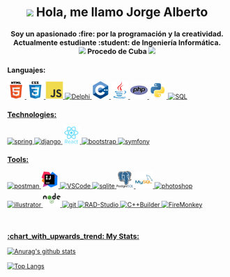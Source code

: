<h1 align="center"><img src="https://github.com/TheDudeThatCode/TheDudeThatCode/blob/master/Assets/Hi.gif" width="30"> Hola, me llamo Jorge Alberto</h1>
<h3 align="center">Soy un apasionado :fire: por la programación y la creatividad.</br> Actualmente estudiante :student: de Ingeniería Informática.</br>
<img src="https://besthqwallpapers.com/Uploads/20-9-2017/21107/thumb-cuban-flag-cuba-latin-america-silk-flag-emblems.jpg" width="20">
  Procedo de Cuba <img src="https://besthqwallpapers.com/Uploads/20-9-2017/21107/thumb-cuban-flag-cuba-latin-america-silk-flag-emblems.jpg" width="20">
</h3>

<h3 align="left">Languajes:</h3>

<p align="left"> <a href="https://getbootstrap.com" target="_blank" rel="noreferrer"> 
  <img src="https://raw.githubusercontent.com/devicons/devicon/master/icons/html5/html5-original-wordmark.svg" alt="html5" width="40" height="40" title="HTML"/> 
  <img src="https://raw.githubusercontent.com/devicons/devicon/master/icons/css3/css3-original-wordmark.svg" alt="css3" width="40" height="40" title="CSS"/> 
  <img src="https://raw.githubusercontent.com/devicons/devicon/master/icons/javascript/javascript-original.svg" alt="javascript" width="40" height="40" title="JavaScript"/> 
  <img src="https://www.interaktif.solutions/wp-content/uploads/2019/09/Delphi_12_512x512@1x.png" width="40" height="40" alt="Delphi" title="Delphi"/>
  <img src="https://raw.githubusercontent.com/devicons/devicon/master/icons/cplusplus/cplusplus-original.svg" alt="cplusplus" width="40" height="40" title="C++"/> 
  <img src="https://raw.githubusercontent.com/devicons/devicon/master/icons/java/java-original.svg" alt="java" width="40" height="40" title="Java"/> 
  <img src="https://raw.githubusercontent.com/devicons/devicon/master/icons/php/php-original.svg" alt="php" width="40" height="40" title="PHP"/> 
  <img src="https://raw.githubusercontent.com/devicons/devicon/master/icons/python/python-original.svg" alt="python" width="40" height="40" title="Python"/> 
  <img src="https://cdn.iconscout.com/icon/premium/png-256-thumb/sql-server-5410224-4543401.png" width="40" height="40" alt="SQL" title="SQL Standard"/> 
</p>

<!-- SECTION AS TECHNOLOGIES -->
<h3 align="left">Technologies:</h3>
<p>
  <img src="https://www.vectorlogo.zone/logos/springio/springio-icon.svg" alt="spring" width="40" height="40" title="SpringBoot"/> 
  <img src="https://cdn.worldvectorlogo.com/logos/django.svg" alt="django" width="40" height="40" title="Django"/> 
  <img src="https://raw.githubusercontent.com/devicons/devicon/master/icons/react/react-original-wordmark.svg" alt="react" width="40" height="40" title="ReactJs"/>
  <img src="https://www.drupal.org/files/project-images/bootstrap5.jpeg" alt="bootstrap" width="40" height="40" title="BootStrap"/> 
  <img src="https://symfony.com/logos/symfony_black_03.svg" alt="symfony" width="40" height="40" title="Symfony"/>
</p>

<!-- SECTION AS TOOLS -->
<h3 align="left">Tools:</h3>
<p>
  <img src="https://www.vectorlogo.zone/logos/getpostman/getpostman-icon.svg" alt="postman" width="40" height="40" title="Postman"/> 
  <img src="https://raw.githubusercontent.com/devicons/devicon/6910f0503efdd315c8f9b858234310c06e04d9c0/icons/intellij/intellij-original.svg" width="40" height="40" alt="IntellijIDEA" title="IntellijIDEA"/>
  <img src="https://mobilemancerblog.blob.core.windows.net/blog/2020/08/vs-code-logo-transp.png" alt="VSCode" width="40" height="40" title="Visual Studio Code"/>    
  <img src="https://www.vectorlogo.zone/logos/sqlite/sqlite-icon.svg" alt="sqlite" width="40" height="40" title="SQLite"/>
  <img src="https://raw.githubusercontent.com/devicons/devicon/master/icons/postgresql/postgresql-original-wordmark.svg" alt="postgresql" width="40" height="40" title="PostgreSql"/> 
  <img src="https://raw.githubusercontent.com/devicons/devicon/master/icons/mysql/mysql-original-wordmark.svg" alt="mysql" width="40" height="40" title="MySQL"/> 
  <img src="https://codexperts.in/codexperts/public/assets/images/animat/11.png" alt="photoshop" width="40" height="40" title="Adobe Photoshop"/> 
  <img src="https://www.vectorlogo.zone/logos/adobe_illustrator/adobe_illustrator-icon.svg" alt="illustrator" width="40" height="40" title="Adobe Ilustrator"/> 
  <img src="https://raw.githubusercontent.com/devicons/devicon/master/icons/nodejs/nodejs-original-wordmark.svg" alt="nodejs" width="40" height="40" title="NodeJS"/> 
  <img src="https://www.vectorlogo.zone/logos/git-scm/git-scm-icon.svg" alt="git" width="40" height="40" title="Git"/>
  <img src="https://www.dataapps.in/wp-content/themes/dataapps-theme/img/embarcadero/rad-studio-logo-1024.png" width="40" height="40" alt="RAD-Studio" title="RAD Studio"/>
  <img src="https://i0.wp.com/blogs.embarcadero.com/wp-content/uploads/2023/02/cbuilder-logo-1024-5844450.png?fit=300%2C300&ssl=1" width="40" height="40" alt="C++Builder" title="C++ Builder"/>
  <img src="https://i0.wp.com/delphi.org/wp-content/uploads/2016/09/FireMonkey_v2.png?resize=276%2C276&is-pending-load=1" width="40" height="40" alt="FireMonkey" title="Fire Monkey"/>  
  
</p>

</br>

<h3 align="left">:chart_with_upwards_trend: My Stats:</h3>

![Anurag's github stats](https://github-readme-stats.vercel.app/api?username=DoctorBIOS1990&show_icons=true&theme=dracula)</br></br>
![Top Langs](https://github-readme-stats.vercel.app/api/top-langs/?username=DoctorBIOS1990&layout=compact&theme=dracula)
